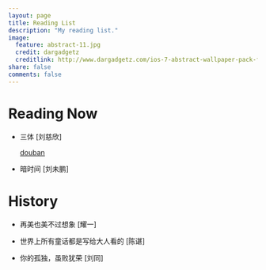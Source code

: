 ```yaml
---
layout: page
title: Reading List
description: "My reading list."
image:
  feature: abstract-11.jpg
  credit: dargadgetz
  creditlink: http://www.dargadgetz.com/ios-7-abstract-wallpaper-pack-for-iphone-5-and-ipod-touch-retina/
share: false
comments: false
---
```


# Reading Now

* 三体 [刘慈欣]  <div markdown="0"><a href="http://book.douban.com/subject/2567698/" class="btn btn-info">douban</a></div>

* 暗时间 [刘未鹏]


# History

* 再美也美不过想象 [耀一]

* 世界上所有童话都是写给大人看的 [陈谌]

* 你的孤独，虽败犹荣 [刘同]
